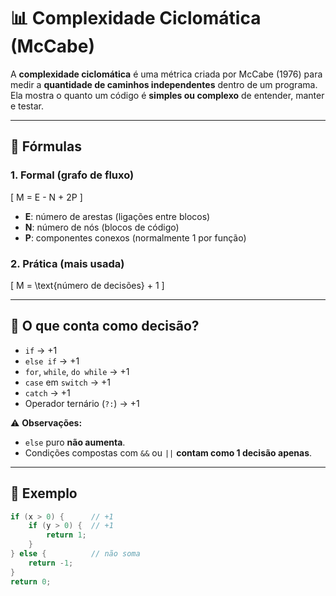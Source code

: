 # 📊 Complexidade Ciclomática (McCabe)

A **complexidade ciclomática** é uma métrica criada por McCabe (1976) para medir a **quantidade de caminhos independentes** dentro de um programa.  
Ela mostra o quanto um código é **simples ou complexo** de entender, manter e testar.

---

## 🔹 Fórmulas

### 1. Formal (grafo de fluxo)
\[
M = E - N + 2P
\]  
- **E**: número de arestas (ligações entre blocos)  
- **N**: número de nós (blocos de código)  
- **P**: componentes conexos (normalmente 1 por função)

### 2. Prática (mais usada)
\[
M = \text{número de decisões} + 1
\]

---

## 🔹 O que conta como decisão?

- `if` → +1  
- `else if` → +1  
- `for`, `while`, `do while` → +1  
- `case` em `switch` → +1  
- `catch` → +1  
- Operador ternário (`?:`) → +1  

⚠️ **Observações:**  
- `else` puro **não aumenta**.  
- Condições compostas com `&&` ou `||` **contam como 1 decisão apenas**.

---

## 🔹 Exemplo

```java
if (x > 0) {      // +1
    if (y > 0) {  // +1
        return 1;
    }
} else {          // não soma
    return -1;
}
return 0;
